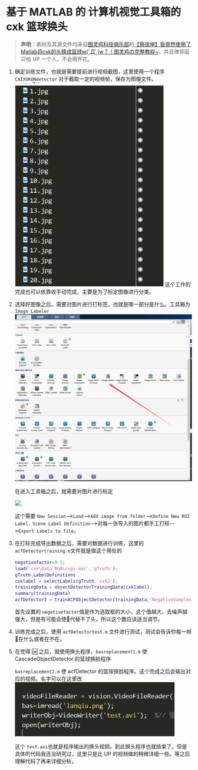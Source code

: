 # 基于 MATLAB 的 计算机视觉工具箱的 cxk 篮球换头

> **声明**：素材及其源文件均来自[图灵鸡科技俱乐部](https://space.bilibili.com/381730270)的[【蔡徐坤】我竟然使用了Matlab将cxk的头换成篮球w(ﾟДﾟ)w？！图灵鸡の完整教程~](https://www.bilibili.com/video/av48750111)，并且律师函只给 UP 一个人。不会两开花。

1. 确定训练文件，也就是需要提前进行视频截图，这里使用一个程序 `CAIXUKUNdetector` 对于截取一定的视频帧，保存为图像文件。
   ![](./img/标定图片.png)
   这个工作的完成也可以依靠收手动完成，主要是为了标定图像进行分类。

2. 选择好图像之后。需要对图片进行打标签，也就是哪一部分是什么。工具箱为 `Image Labeler`![](./img/选择工具箱.png)

   在进入工具箱之后，就需要对图片进行标定

   ![](./img/在Image_Labeler图片标定.png)

   这个需要 `New Session`-->`Load`-->`Add image from folder`-->`Define New ROI Label，Scene Label Definition`-->对每一张导入的图片都手工打标-->`Export Labels to file`。

3. 在打标完成导出数据之后，需要对数据进行训练，这里的 `acfDetectortraining.m`文件就是做这个用处的

   ```matlab
   negativefactor=9.5;
   load('cxk\data RGB\copy.mat','gTruth');
   gTruth.LabelDefinitions
   cxklabel = selectLabels(gTruth,'cxk2');
   trainingData = objectDetectorTrainingData(cxklabel);
   summary(trainingData)
   acfDetector3 = trainACFObjectDetector(trainingData,'NegativeSamplesFactor',negativefactor);
   ```

   首先设置的 `negativefactor`值是作为选取框的大小，这个值越大，去噪声越强大，但是有可能会使🏀代替不了头，所以这个数应该适当调节。

4. 训练完成之后，使用 `acfDetectortest.m` 文件进行测试，测试会告诉你每一帧🏀在什么或者在不在。

5. 在觉得 🆗 之后，就使用换头程序，`basreplacement1.m` 使 CascadeObjectDetector 的篮球换脸程序

   `basreplacement2.m` 使 acfDetector 的篮球换脸程序。这个完成之后会输出对应的视频。名字可以在这里改
   ![](./img/输出文件名.png)

   这个 `test.avi`也就是程序输出的换头视频。到此换头程序也就结束了，但是具体的代码我还没研究过，这里只是比 UP 的视频做的稍微详细一些。等之后理解代码了再来详细分析。


